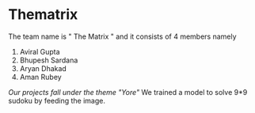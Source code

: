 # Thematrix
The team name is " The Matrix " and it consists of 4 members namely 
1. Aviral Gupta
2. Bhupesh Sardana 
3. Aryan Dhakad
4. Aman Rubey

*Our projects fall under the theme "Yore"*
We trained a model to solve 9*9 sudoku by feeding the image.
